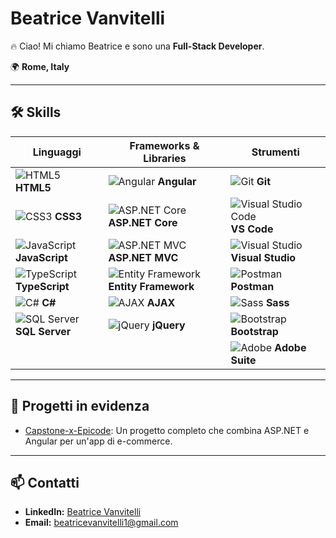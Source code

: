 # Beatrice Vanvitelli

🔥 Ciao! Mi chiamo Beatrice e sono una **Full-Stack Developer**.

🌍 **Rome, Italy**

---

## 🛠️ Skills

| Linguaggi                                   | Frameworks & Libraries                        | Strumenti                                     |
|---------------------------------------------|-----------------------------------------------|-----------------------------------------------|
| ![HTML5](https://img.shields.io/badge/HTML5-%23E34F26.svg?&style=flat&logo=html5&logoColor=white) **HTML5**   | ![Angular](https://img.shields.io/badge/Angular-%23DD0031.svg?&style=flat&logo=angular&logoColor=white) **Angular**   | ![Git](https://img.shields.io/badge/Git-%23F05033.svg?&style=flat&logo=git&logoColor=white) **Git**    |
| ![CSS3](https://img.shields.io/badge/CSS3-%231572B6.svg?&style=flat&logo=css3&logoColor=white) **CSS3**     | ![ASP.NET Core](https://img.shields.io/badge/ASP.NET%20Core-%235C2D91.svg?&style=flat&logo=.net&logoColor=white) **ASP.NET Core** | ![Visual Studio Code](https://img.shields.io/badge/Visual%20Studio%20Code-%23007ACC.svg?&style=flat&logo=visual-studio-code&logoColor=white) **VS Code** |
| ![JavaScript](https://img.shields.io/badge/JavaScript-%23F7DF1E.svg?&style=flat&logo=javascript&logoColor=black) **JavaScript** | ![ASP.NET MVC](https://img.shields.io/badge/ASP.NET%20MVC-%235C2D91.svg?&style=flat&logo=.net&logoColor=white) **ASP.NET MVC** | ![Visual Studio](https://img.shields.io/badge/Visual%20Studio-%235C2D91.svg?&style=flat&logo=visual-studio&logoColor=white) **Visual Studio** |
| ![TypeScript](https://img.shields.io/badge/TypeScript-%23007ACC.svg?&style=flat&logo=typescript&logoColor=white) **TypeScript** | ![Entity Framework](https://img.shields.io/badge/Entity%20Framework-%235C2D91.svg?&style=flat) **Entity Framework**  | ![Postman](https://img.shields.io/badge/Postman-%23FF6C37.svg?&style=flat&logo=postman&logoColor=white) **Postman** |
| ![C#](https://img.shields.io/badge/C%23-%23239120.svg?&style=flat&logo=csharp&logoColor=white) **C#**      | ![AJAX](https://img.shields.io/badge/AJAX-%23F7DF1E.svg?&style=flat) **AJAX**  | ![Sass](https://img.shields.io/badge/Sass-%23CC6699.svg?&style=flat&logo=sass&logoColor=white) **Sass** |
| ![SQL Server](https://img.shields.io/badge/SQL%20Server-%23CC2927.svg?&style=flat&logo=Microsoft%20SQL%20Server&logoColor=white) **SQL Server** | ![jQuery](https://img.shields.io/badge/jQuery-%230769AD.svg?&style=flat&logo=jquery&logoColor=white) **jQuery** | ![Bootstrap](https://img.shields.io/badge/Bootstrap-%23563D7C.svg?&style=flat&logo=bootstrap&logoColor=white) **Bootstrap** |
|                                             |                                               | ![Adobe](https://img.shields.io/badge/Adobe%20Suite-%23FF0000.svg?&style=flat&logo=adobe&logoColor=white) **Adobe Suite** |

---

## 🌟 Progetti in evidenza
- [Capstone-x-Epicode](https://github.com/BeatriceV96/Capstone-x-Epicode): Un progetto completo che combina ASP.NET e Angular per un'app di e-commerce.

---

## 📫 Contatti
- **LinkedIn:** [Beatrice Vanvitelli](https://linkedin.com/in/beatrice-vanvitelli-81926a252)
- **Email:**  beatricevanvitelli1@gmail.com
